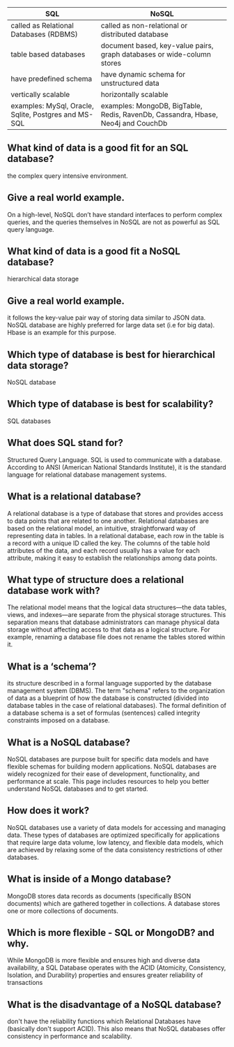 | SQL      |  NoSQL |
| ----------- | ----------- |
|    called as Relational Databases (RDBMS)    |   called as non-relational or distributed database   |
| table based databases  |   document based, key-value pairs, graph databases or wide-column stores    |
|  have predefined schema  |    have dynamic schema for unstructured data    |
|   vertically scalable  |   horizontally scalable    |
|  examples: MySql, Oracle, Sqlite, Postgres and MS-SQL |   examples: MongoDB, BigTable, Redis, RavenDb, Cassandra, Hbase, Neo4j and CouchDb     |




## What kind of data is a good fit for an SQL database?

the complex query intensive environment.



## Give a real world example.

On a high-level, NoSQL don’t have standard interfaces to perform complex queries, and the queries themselves in NoSQL are not as powerful as SQL query language.



## What kind of data is a good fit a NoSQL database?

 hierarchical data storage



## Give a real world example.

it follows the key-value pair way of storing data similar to JSON data. NoSQL database are highly preferred for large data set (i.e for big data). Hbase is an example for this purpose.



## Which type of database is best for hierarchical data storage?

NoSQL database



## Which type of database is best for scalability?

SQL databases 





## What does SQL stand for?

Structured Query Language. SQL is used to communicate with a database. According to ANSI (American National Standards Institute), it is the standard language for relational database management systems.



## What is a relational database?

 A relational database is a type of database that stores and provides access to data points that are related to one another. Relational databases are based on the relational model, an intuitive, straightforward way of representing data in tables. In a relational database, each row in the table is a record with a unique ID called the key. The columns of the table hold attributes of the data, and each record usually has a value for each attribute, making it easy to establish the relationships among data points.


## What type of structure does a relational database work with?

The relational model means that the logical data structures—the data tables, views, and indexes—are separate from the physical storage structures. This separation means that database administrators can manage physical data storage without affecting access to that data as a logical structure. For example, renaming a database file does not rename the tables stored within it.


## What is a ‘schema’?

its structure described in a formal language supported by the database management system (DBMS). The term "schema" refers to the organization of data as a blueprint of how the database is constructed (divided into database tables in the case of relational databases). The formal definition of a database schema is a set of formulas (sentences) called integrity constraints imposed on a database.


## What is a NoSQL database?

NoSQL databases are purpose built for specific data models and have flexible schemas for building modern applications. NoSQL databases are widely recognized for their ease of development, functionality, and performance at scale. This page includes resources to help you better understand NoSQL databases and to get started.


## How does it work?
NoSQL databases use a variety of data models for accessing and managing data. These types of databases are optimized specifically for applications that require large data volume, low latency, and flexible data models, which are achieved by relaxing some of the data consistency restrictions of other databases.



## What is inside of a Mongo database?

MongoDB stores data records as documents (specifically BSON documents) which are gathered together in collections. A database stores one or more collections of documents.



## Which is more flexible - SQL or MongoDB? and why.

While MongoDB is more flexible and ensures high and diverse data availability, a SQL Database operates with the ACID (Atomicity, Consistency, Isolation, and Durability) properties and ensures greater reliability of transactions






## What is the disadvantage of a NoSQL database?


don't have the reliability functions which Relational Databases have (basically don't support ACID). This also means that NoSQL databases offer consistency in performance and scalability.